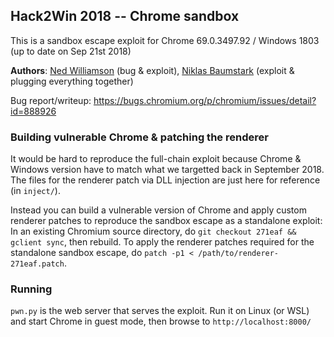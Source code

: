 ## Hack2Win 2018 -- Chrome sandbox

This is a sandbox escape exploit for Chrome 69.0.3497.92 / Windows 1803 (up to date on Sep 21st 2018)

**Authors**: [Ned Williamson](https://twitter.com/NedWilliamson) (bug & exploit), 
[Niklas Baumstark](https://twitter.com/_niklasb) (exploit & plugging everything together)

Bug report/writeup: https://bugs.chromium.org/p/chromium/issues/detail?id=888926


### Building vulnerable Chrome & patching the renderer

It would be hard to reproduce the full-chain exploit because Chrome & Windows version have 
to match what we targetted back in September 2018. The files for the renderer patch
via DLL injection are just here for reference
(in `inject/`).

Instead you can build a vulnerable version of Chrome and apply custom renderer patches
to reproduce the sandbox escape as a standalone exploit:
In an existing Chromium source directory, do `git checkout 271eaf && gclient sync`, then rebuild.
To apply the renderer patches required for the standalone sandbox escape, do 
`patch -p1 < /path/to/renderer-271eaf.patch`.


### Running

`pwn.py` is the web server that serves the exploit. Run it on Linux (or WSL) and start
Chrome in guest mode, then browse to `http://localhost:8000/`
